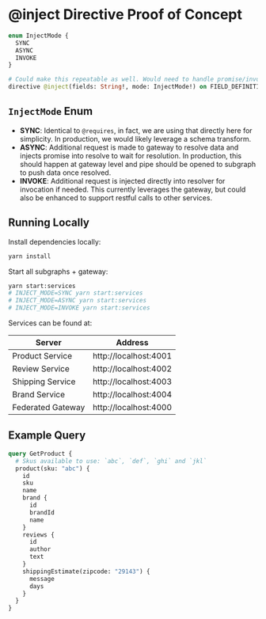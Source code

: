 # @inject Directive Proof of Concept

```graphql
enum InjectMode {
  SYNC
  ASYNC
  INVOKE
}

# Could make this repeatable as well. Would need to handle promise/invokation injection differently though.
directive @inject(fields: String!, mode: InjectMode!) on FIELD_DEFINITION
```

## `InjectMode` Enum

- **SYNC**: Identical to `@requires`, in fact, we are using that directly here
  for simplicity. In production, we would likely leverage a schema transform.
- **ASYNC**: Additional request is made to gateway to resolve data and injects
  promise into resolve to wait for resolution. In production, this should happen
  at gateway level and pipe should be opened to subgraph to push data once
  resolved.
- **INVOKE**: Additional request is injected directly into resolver for
  invocation if needed. This currently leverages the gateway, but could also be
  enhanced to support restful calls to other services.

## Running Locally

Install dependencies locally:

```sh
yarn install
```

Start all subgraphs + gateway:

```sh
yarn start:services
# INJECT_MODE=SYNC yarn start:services
# INJECT_MODE=ASYNC yarn start:services
# INJECT_MODE=INVOKE yarn start:services
```

Services can be found at:

| Server            | Address               |
| ----------------- | --------------------- |
| Product Service   | http://localhost:4001 |
| Review Service    | http://localhost:4002 |
| Shipping Service  | http://localhost:4003 |
| Brand Service     | http://localhost:4004 |
| Federated Gateway | http://localhost:4000 |

## Example Query

```graphql
query GetProduct {
  # Skus available to use: `abc`, `def`, `ghi` and `jkl`
  product(sku: "abc") {
    id
    sku
    name
    brand {
      id
      brandId
      name
    }
    reviews {
      id
      author
      text
    }
    shippingEstimate(zipcode: "29143") {
      message
      days
    }
  }
}
```
